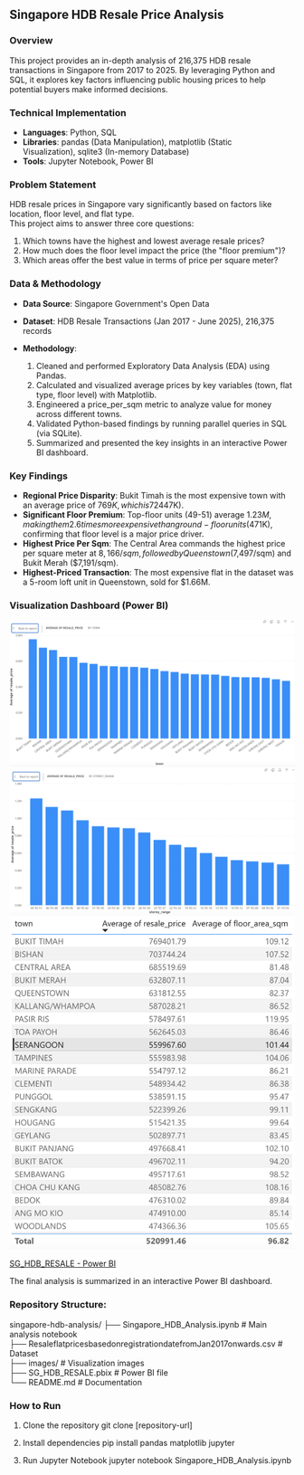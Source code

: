 ## Singapore HDB Resale Price Analysis

### Overview  
  
This project provides an in-depth analysis of 216,375 HDB resale transactions in Singapore from 2017 to 2025. By leveraging Python and SQL, it explores key factors influencing public housing prices to help potential buyers make informed decisions.  

### Technical Implementation
* ****Languages****: Python, SQL
* ****Libraries****: pandas (Data Manipulation), matplotlib (Static Visualization), sqlite3 (In-memory Database)
* ****Tools****: Jupyter Notebook, Power BI

### Problem Statement
HDB resale prices in Singapore vary significantly based on factors like location, floor level, and flat type.   
This project aims to answer three core questions:

1. Which towns have the highest and lowest average resale prices?
2. How much does the floor level impact the price (the "floor premium")?
3. Which areas offer the best value in terms of price per square meter?

### Data & Methodology

* ****Data Source****: Singapore Government's Open Data
* ****Dataset****: HDB Resale Transactions (Jan 2017 - June 2025), 216,375 records

* ****Methodology****:
  1. Cleaned and performed Exploratory Data Analysis (EDA) using Pandas.
  2. Calculated and visualized average prices by key variables (town, flat type, floor level) with Matplotlib.
  3. Engineered a price_per_sqm metric to analyze value for money across different towns.
  4. Validated Python-based findings by running parallel queries in SQL (via SQLite).
  5. Summarized and presented the key insights in an interactive Power BI dashboard.
 
### Key Findings

* ****Regional Price Disparity****: Bukit Timah is the most expensive town with an average price of $769K, which is 72% higher than Yishun ($447K).
* ****Significant Floor Premium****: Top-floor units (49-51) average $1.23M, making them 2.6 times more expensive than ground-floor units ($471K), confirming that floor level is a major price driver.
* ****Highest Price Per Sqm****: The Central Area commands the highest price per square meter at $8,166/sqm, followed by Queenstown ($7,497/sqm) and Bukit Merah ($7,191/sqm).
* ****Highest-Priced Transaction****: The most expensive flat in the dataset was a 5-room loft unit in Queenstown, sold for $1.66M.

### Visualization Dashboard (Power BI)

![Price by Town](images/price_by_town.png)
![Floor Premium Analysis](images/price_by_floor.png)
![Summary Statistics](images/summary_table.png)

[SG_HDB_RESALE - Power BI](https://app.powerbi.com/groups/me/reports/31425555-0594-497b-8f95-94db07df2f21/2567009a889da8942348?experience=power-bi)

The final analysis is summarized in an interactive Power BI dashboard. 

### Repository Structure:

singapore-hdb-analysis/
├── Singapore_HDB_Analysis.ipynb           # Main analysis notebook  
├── ResaleflatpricesbasedonregistrationdatefromJan2017onwards.csv  # Dataset  
├── images/                                # Visualization images  
├── SG_HDB_RESALE.pbix                     # Power BI file  
└── README.md                              # Documentation  
  
### How to Run
1. Clone the repository
git clone [repository-url]

2. Install dependencies
pip install pandas matplotlib jupyter

3. Run Jupyter Notebook
jupyter notebook Singapore_HDB_Analysis.ipynb
